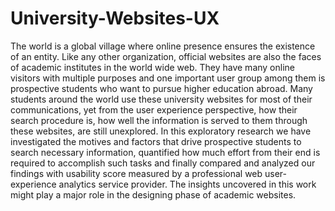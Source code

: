 # University-Websites-UX
The world is a global village where online presence ensures
the existence of an entity. Like any other organization, official websites are also the faces of academic institutes in the
world wide web. They have many online visitors with multiple purposes and one important user group among them is
prospective students who want to pursue higher education
abroad. Many students around the world use these university
websites for most of their communications, yet from the user
experience perspective, how their search procedure is, how
well the information is served to them through these websites,
are still unexplored. In this exploratory research we have investigated the motives and factors that drive prospective students
to search necessary information, quantified how much effort
from their end is required to accomplish such tasks and finally
compared and analyzed our findings with usability score measured by a professional web user-experience analytics service
provider. The insights uncovered in this work might play a
major role in the designing phase of academic websites.
